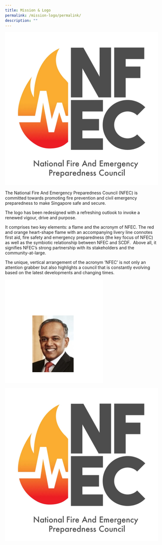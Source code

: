 ```yaml
---
title: Mission & Logo
permalink: /mission-logo/permalink/
description: ""
---
```

![](/images/nfec%20logo%20high%20res.jpg)

The National Fire And Emergency Preparedness Council (NFEC) is committed towards promoting fire prevention and civil emergency preparedness to make Singapore safe and secure.<br>

The logo has been redesigned with a refreshing outlook to invoke a renewed vigour, drive and purpose.<br>

It comprises two key elements: a flame and the acronym of NFEC. The red and orange heart-shape flame with an accompanying livery line connotes first aid, fire safety and emergency preparedness (the key focus of NFEC) as well as the symbiotic relationship between NFEC and SCDF. &nbsp;Above all, it signifies NFEC’s strong partnership with its stakeholders and the community-at-large.<br>

The unique, vertical arrangement of the acronym ‘NFEC’ is not only an attention grabber but also highlights a council that is constantly evolving based on the latest developments and changing times.<br>

![](/images/mr%20k%20shanmugam2.png)

![](/images/nfec%20logo%20high%20res.jpg)